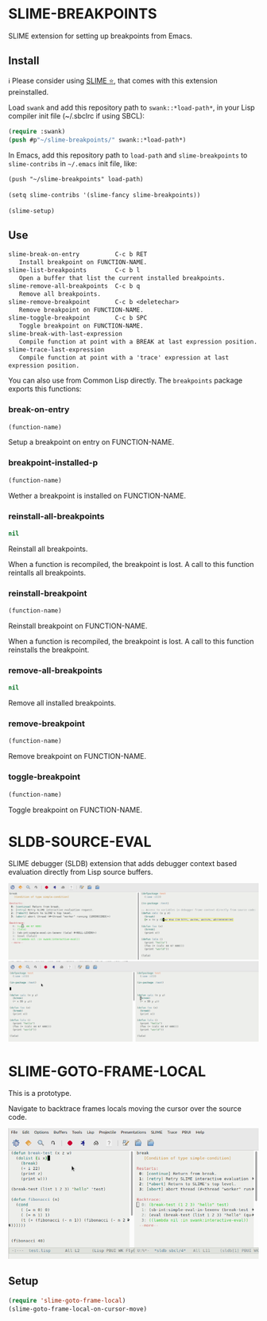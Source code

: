 # SLIME-BREAKPOINTS

SLIME extension for setting up breakpoints from Emacs.

## Install

ℹ️ Please consider using [SLIME :star:](https://github.com/mmontone/slime-star), that comes with this extension preinstalled.

Load `swank` and add this repository path to `swank::*load-path*`, in your Lisp compiler init file (~/.sbclrc if using SBCL):

```lisp
(require :swank)
(push #p"~/slime-breakpoints/" swank::*load-path*)
```

In Emacs, add this repository path to `load-path` and `slime-breakpoints` to `slime-contribs` in `~/.emacs` init file, like:

```
(push "~/slime-breakpoints" load-path)

(setq slime-contribs '(slime-fancy slime-breakpoints))

(slime-setup)
```

## Use

```
slime-break-on-entry	      C-c b RET
   Install breakpoint on FUNCTION-NAME.
slime-list-breakpoints	      C-c b l
   Open a buffer that list the current installed breakpoints.
slime-remove-all-breakpoints  C-c b q
   Remove all breakpoints.
slime-remove-breakpoint	      C-c b <deletechar>
   Remove breakpoint on FUNCTION-NAME.
slime-toggle-breakpoint	      C-c b SPC
   Toggle breakpoint on FUNCTION-NAME.
slime-break-with-last-expression
   Compile function at point with a BREAK at last expression position.
slime-trace-last-expression
   Compile function at point with a 'trace' expression at last expression position.
```

You can also use from Common Lisp directly. The `breakpoints` package exports this functions:

### break-on-entry

```lisp
(function-name)
```

Setup a breakpoint on entry on FUNCTION-NAME.

### breakpoint-installed-p

```lisp
(function-name)
```

Wether a breakpoint is installed on FUNCTION-NAME.

### reinstall-all-breakpoints

```lisp
nil
```

Reinstall all breakpoints.

When a function is recompiled, the breakpoint is lost. A call to this function reintalls all breakpoints.

### reinstall-breakpoint

```lisp
(function-name)
```

Reinstall breakpoint on FUNCTION-NAME.

When a function is recompiled, the breakpoint is lost. A call to this function reinstalls the breakpoint.

### remove-all-breakpoints

```lisp
nil
```

Remove all installed breakpoints.

### remove-breakpoint

```lisp
(function-name)
```

Remove breakpoint on FUNCTION-NAME.

### toggle-breakpoint

```lisp
(function-name)
```

Toggle breakpoint on FUNCTION-NAME.

# SLDB-SOURCE-EVAL

SLIME debugger (SLDB) extension that adds debugger context based evaluation directly from Lisp source buffers.

![sldb-source-eval](sldb-source-eval.png)
![sldb-source-eval](sldb-source-eval.gif)

# SLIME-GOTO-FRAME-LOCAL

This is a prototype.

Navigate to backtrace frames locals moving the cursor over the source code.

![slime-goto-frame-local](slime-goto-frame-local.gif)

## Setup

```lisp
(require 'slime-goto-frame-local)
(slime-goto-frame-local-on-cursor-move)
```
